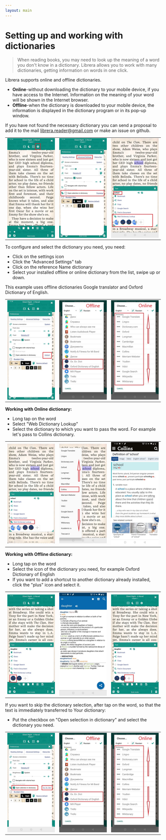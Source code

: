 ```yaml
---
layout: main
---
```


# Setting up and working with dictionaries

> When reading books, you may need to look up the meaning of a word you don't know in a dictionary. Librera allows you to work with many dictionaries, getting information on words in one click.

Librera supports online and offline dictionaries.

* **Online**-without downloading the dictionary to your mobile device, if you have access to the Internet. Information on the meaning of your word will be shown in the Internet browser.
* **Offline**-when the dictionary is downloaded to your mobile device, the information is displayed in the dictionary program or in its pop-up window.

If you have not found the necessary dictionary you can send a proposal to add it to the mail librera.reader@gmail.com or make an issue on github.

||||
|-|-|-|
|![](1.jpg)|![](2.jpg)|![](3.jpg)|


To configure and select the dictionary you need, you need:
* Click on the settings icon
* Click the "Advanced Settings" tab 
* Click on the reference Name dictionary
* Select your installed offline or online dictionary from the list, swipe up or down. 

This example uses offline dictionaries Google translator and Oxford Dictionary of English.

||||
|-|-|-|
|![](4.jpg)|![](55.jpg)|![](66.jpg)|


**Working with Online dictionary:**
* Long tap on the word
* Select "Web Dictionary Lookup"
* Select the dictionary to which you want to pass the word. For example let's pass to Collins dictionary.


||||
|-|-|-|
|![](7.jpg)|![](8.jpg)|![](9.jpg)|

**Working with Offline dictionary:**
* Long tap on the word
* Select the icon of the dictionary you need, for example Oxford Dictionary of English
* If you want to add a shortcut to another dictionary already installed, click the "plus" icon and select it.

||||
|-|-|-|
|![](10.jpg)|![](11.jpg)|![](12.jpg)|


If you want to skip the dictionary selection, after tap on the word, so that the text is immediately transferred to Your dictionary:

* Put the checkbox on "Open selection in dictionary" and select the dictionary you need.

||||
|-|-|-|
|![](13.jpg)|![](55.jpg)|![](66.jpg)|



